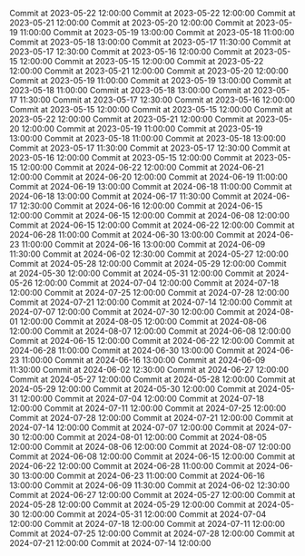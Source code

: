 Commit at 2023-05-22 12:00:00
Commit at 2023-05-22 12:00:00
Commit at 2023-05-21 12:00:00
Commit at 2023-05-20 12:00:00
Commit at 2023-05-19 11:00:00
Commit at 2023-05-19 13:00:00
Commit at 2023-05-18 11:00:00
Commit at 2023-05-18 13:00:00
Commit at 2023-05-17 11:30:00
Commit at 2023-05-17 12:30:00
Commit at 2023-05-16 12:00:00
Commit at 2023-05-15 12:00:00
Commit at 2023-05-15 12:00:00
Commit at 2023-05-22 12:00:00
Commit at 2023-05-21 12:00:00
Commit at 2023-05-20 12:00:00
Commit at 2023-05-19 11:00:00
Commit at 2023-05-19 13:00:00
Commit at 2023-05-18 11:00:00
Commit at 2023-05-18 13:00:00
Commit at 2023-05-17 11:30:00
Commit at 2023-05-17 12:30:00
Commit at 2023-05-16 12:00:00
Commit at 2023-05-15 12:00:00
Commit at 2023-05-15 12:00:00
Commit at 2023-05-22 12:00:00
Commit at 2023-05-21 12:00:00
Commit at 2023-05-20 12:00:00
Commit at 2023-05-19 11:00:00
Commit at 2023-05-19 13:00:00
Commit at 2023-05-18 11:00:00
Commit at 2023-05-18 13:00:00
Commit at 2023-05-17 11:30:00
Commit at 2023-05-17 12:30:00
Commit at 2023-05-16 12:00:00
Commit at 2023-05-15 12:00:00
Commit at 2023-05-15 12:00:00
Commit at 2024-06-22 12:00:00
Commit at 2024-06-21 12:00:00
Commit at 2024-06-20 12:00:00
Commit at 2024-06-19 11:00:00
Commit at 2024-06-19 13:00:00
Commit at 2024-06-18 11:00:00
Commit at 2024-06-18 13:00:00
Commit at 2024-06-17 11:30:00
Commit at 2024-06-17 12:30:00
Commit at 2024-06-16 12:00:00
Commit at 2024-06-15 12:00:00
Commit at 2024-06-15 12:00:00
Commit at 2024-06-08 12:00:00
Commit at 2024-06-15 12:00:00
Commit at 2024-06-22 12:00:00
Commit at 2024-06-28 11:00:00
Commit at 2024-06-30 13:00:00
Commit at 2024-06-23 11:00:00
Commit at 2024-06-16 13:00:00
Commit at 2024-06-09 11:30:00
Commit at 2024-06-02 12:30:00
Commit at 2024-05-27 12:00:00
Commit at 2024-05-28 12:00:00
Commit at 2024-05-29 12:00:00
Commit at 2024-05-30 12:00:00
Commit at 2024-05-31 12:00:00
Commit at 2024-05-26 12:00:00
Commit at 2024-07-04 12:00:00
Commit at 2024-07-18 12:00:00
Commit at 2024-07-25 12:00:00
Commit at 2024-07-28 12:00:00
Commit at 2024-07-21 12:00:00
Commit at 2024-07-14 12:00:00
Commit at 2024-07-07 12:00:00
Commit at 2024-07-30 12:00:00
Commit at 2024-08-01 12:00:00
Commit at 2024-08-05 12:00:00
Commit at 2024-08-06 12:00:00
Commit at 2024-08-07 12:00:00
Commit at 2024-06-08 12:00:00
Commit at 2024-06-15 12:00:00
Commit at 2024-06-22 12:00:00
Commit at 2024-06-28 11:00:00
Commit at 2024-06-30 13:00:00
Commit at 2024-06-23 11:00:00
Commit at 2024-06-16 13:00:00
Commit at 2024-06-09 11:30:00
Commit at 2024-06-02 12:30:00
Commit at 2024-06-27 12:00:00
Commit at 2024-05-27 12:00:00
Commit at 2024-05-28 12:00:00
Commit at 2024-05-29 12:00:00
Commit at 2024-05-30 12:00:00
Commit at 2024-05-31 12:00:00
Commit at 2024-07-04 12:00:00
Commit at 2024-07-18 12:00:00
Commit at 2024-07-11 12:00:00
Commit at 2024-07-25 12:00:00
Commit at 2024-07-28 12:00:00
Commit at 2024-07-21 12:00:00
Commit at 2024-07-14 12:00:00
Commit at 2024-07-07 12:00:00
Commit at 2024-07-30 12:00:00
Commit at 2024-08-01 12:00:00
Commit at 2024-08-05 12:00:00
Commit at 2024-08-06 12:00:00
Commit at 2024-08-07 12:00:00
Commit at 2024-06-08 12:00:00
Commit at 2024-06-15 12:00:00
Commit at 2024-06-22 12:00:00
Commit at 2024-06-28 11:00:00
Commit at 2024-06-30 13:00:00
Commit at 2024-06-23 11:00:00
Commit at 2024-06-16 13:00:00
Commit at 2024-06-09 11:30:00
Commit at 2024-06-02 12:30:00
Commit at 2024-06-27 12:00:00
Commit at 2024-05-27 12:00:00
Commit at 2024-05-28 12:00:00
Commit at 2024-05-29 12:00:00
Commit at 2024-05-30 12:00:00
Commit at 2024-05-31 12:00:00
Commit at 2024-07-04 12:00:00
Commit at 2024-07-18 12:00:00
Commit at 2024-07-11 12:00:00
Commit at 2024-07-25 12:00:00
Commit at 2024-07-28 12:00:00
Commit at 2024-07-21 12:00:00
Commit at 2024-07-14 12:00:00
